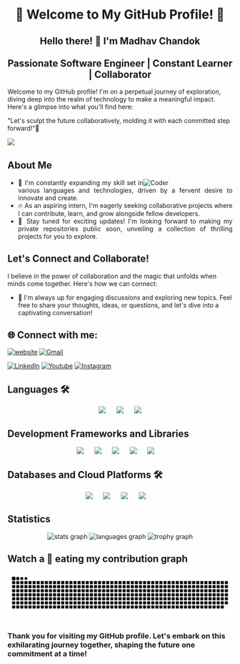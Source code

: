 <h1 align='center'> 🌟 Welcome to My GitHub Profile! 🌟 </h1>

<h2 align='center'> Hello there! 👋 I'm Madhav Chandok <br><br> Passionate Software Engineer | Constant Learner | Collaborator </h2>

Welcome to my GitHub profile! I'm on a perpetual journey of exploration, diving deep into the realm of technology to make a meaningful impact. Here's a glimpse into what you'll find here:

"Let's sculpt the future collaboratively, molding it with each committed step forward!"🚀

[![](https://visitcount.itsvg.in/api?id=madhavchandok1&label=Profile%20Views&color=10&icon=0&pretty=true)](https://visitcount.itsvg.in)


## About Me
<img align="right" width="200" alt="Coder" src='https://user-images.githubusercontent.com/74038190/212748830-4c709398-a386-4761-84d7-9e10b98fbe6e.gif'></img>
- <div style="text-align: justify">🌟 I'm constantly expanding my skill set in various languages and technologies, driven by a fervent desire to innovate and create.</div>
- <div style="text-align: justify">🔥 As an aspiring intern, I'm eagerly seeking collaborative projects where I can contribute, learn, and grow alongside fellow developers.</div>
- <div style="text-align: justify">🚀 Stay tuned for exciting updates! I'm looking forward to making my private repositories public soon, unveiling a collection of thrilling projects for you to explore.</div>


## Let's Connect and Collaborate!

I believe in the power of collaboration and the magic that unfolds when minds come together. Here's how we can connect:

- 💬 I'm always up for engaging discussions and exploring new topics. Feel free to share your thoughts, ideas, or questions, and let's dive into a captivating conversation!


## 🌐 Connect with me:
[![website](https://img.shields.io/badge/My%20Website-%231769ff.svg?logo=minutemailer&logoColor=white)]()
[![Gmail](https://img.shields.io/badge/Mail%20Me-%23EA4335.svg?logo=gmail&logoColor=white)](mailto:er.madhavchandok@gmail.com)

[![LinkedIn](https://img.shields.io/badge/LinkedIn-%230077B5.svg?logo=linkedin&logoColor=white)](https://www.linkedin.com/in/madhavchandok/)
[![Youtube](https://img.shields.io/badge/YouTube-red?logo=youtube&logoColor=white)](https://www.youtube.com/channel/UCh04LO5Po1hbWBbhT4F2siw)
[![Instagram](https://img.shields.io/badge/Instagram-%23E4405F.svg?logo=Instagram&logoColor=white)](https://www.instagram.com/madhavchandok1/)


## Languages 🛠 
<div align="center">
	<img src="https://cdn.jsdelivr.net/gh/devicons/devicon@latest/icons/python/python-original-wordmark.svg" height="50" />&nbsp;&nbsp;&nbsp;&nbsp;&nbsp;
	<img src="https://cdn.jsdelivr.net/gh/devicons/devicon@latest/icons/cplusplus/cplusplus-plain.svg" height="50"/>&nbsp;&nbsp;&nbsp;&nbsp;&nbsp;
	<img src="https://cdn.jsdelivr.net/gh/devicons/devicon@latest/icons/csharp/csharp-plain.svg" height="50"/>
</div>

## Development Frameworks and Libraries
<div align="center">
	<img src="https://cdn.jsdelivr.net/gh/devicons/devicon@latest/icons/fastapi/fastapi-original.svg" height="50"/>&nbsp;&nbsp;&nbsp;&nbsp;&nbsp;
	<img src="https://cdn.jsdelivr.net/gh/devicons/devicon@latest/icons/django/django-plain-wordmark.svg" height="50"/>&nbsp;&nbsp;&nbsp;&nbsp;&nbsp;
	<img src="https://cdn.jsdelivr.net/gh/devicons/devicon@latest/icons/html5/html5-original-wordmark.svg" height="50"/>&nbsp;&nbsp;&nbsp;&nbsp;&nbsp;
	<img src="https://cdn.jsdelivr.net/gh/devicons/devicon@latest/icons/css3/css3-original-wordmark.svg" height="50"/>&nbsp;&nbsp;&nbsp;&nbsp;&nbsp;
	<img src="https://cdn.jsdelivr.net/gh/devicons/devicon@latest/icons/dot-net/dot-net-original-wordmark.svg" height="50"/>&nbsp;&nbsp;&nbsp;&nbsp;&nbsp;
</div>


## Databases and Cloud Platforms 🛠 
<div align="center">
	<img src="https://cdn.jsdelivr.net/gh/devicons/devicon@latest/icons/mysql/mysql-original-wordmark.svg" height="50"/>&nbsp;&nbsp;&nbsp;&nbsp;&nbsp;
	<img src="https://cdn.jsdelivr.net/gh/devicons/devicon@latest/icons/sqlite/sqlite-original.svg" height="50"/>&nbsp;&nbsp;&nbsp;&nbsp;&nbsp;
	<img src="https://cdn.jsdelivr.net/gh/devicons/devicon@latest/icons/azure/azure-original.svg" height="50"/>&nbsp;&nbsp;&nbsp;&nbsp;&nbsp;
	<img src="https://cdn.jsdelivr.net/gh/devicons/devicon@latest/icons/googlecloud/googlecloud-original.svg" height="50"/>&nbsp;&nbsp;&nbsp;&nbsp;&nbsp;
</div>

## Statistics
<div align="center">
  <img src="https://github-readme-stats.vercel.app/api?username=madhavchandok1&hide_title=false&hide_rank=false&show_icons=true&include_all_commits=true&count_private=true&disable_animations=false&theme=dracula&locale=en&hide_border=false&order=1" height="150" alt="stats graph"  />
  <img src="https://github-readme-stats.vercel.app/api/top-langs?username=madhavchandok1&locale=en&hide_title=false&layout=compact&card_width=320&langs_count=5&theme=dracula&hide_border=false&order=2" height="150" alt="languages graph"  />
  <img src="https://github-profile-trophy.vercel.app?username=madhavchandok1&theme=dracula&column=-1&row=1&margin-w=8&margin-h=8&no-bg=false&no-frame=false&order=4" height="150" alt="trophy graph"  />
</div>


## Watch a 🐍 eating my contribution graph
<img src="https://raw.githubusercontent.com/madhavchandok1/madhavchandok1/output/snake.svg" alt="Snake animation" align="center"/>


### Thank you for visiting my GitHub profile. Let's embark on this exhilarating journey together, shaping the future one commitment at a time!


